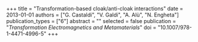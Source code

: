 +++
title = "Transformation-based cloak/anti-cloak interactions"
date = 2013-01-01
authors = ["G. Castaldi", "V. Galdi", "A. Alù", "N. Engheta"]
publication_types = ["6"]
abstract = ""
selected = false
publication = "*Transformation Electromagnetics and Metamaterials*"
doi = "10.1007/978-1-4471-4996-5"
+++

